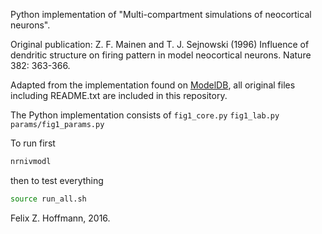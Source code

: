 Python implementation of "Multi-compartment simulations of neocortical neurons".

Original publication: Z. F. Mainen and T. J. Sejnowski (1996) Influence of dendritic structure on firing pattern in model neocortical neurons. Nature 382: 363-366.

Adapted from the implementation found on [ModelDB], all original files including README.txt are included in this repository.

The Python implementation consists of 
   `fig1_core.py`
   `fig1_lab.py`
   `params/fig1_params.py`


To run first 
```sh
nrnivmodl 
```
then to test everything
```sh
source run_all.sh
```
Felix Z. Hoffmann, 2016.

[ModelDB]: https://senselab.med.yale.edu/modeldb/showModel.cshtml?model=2488